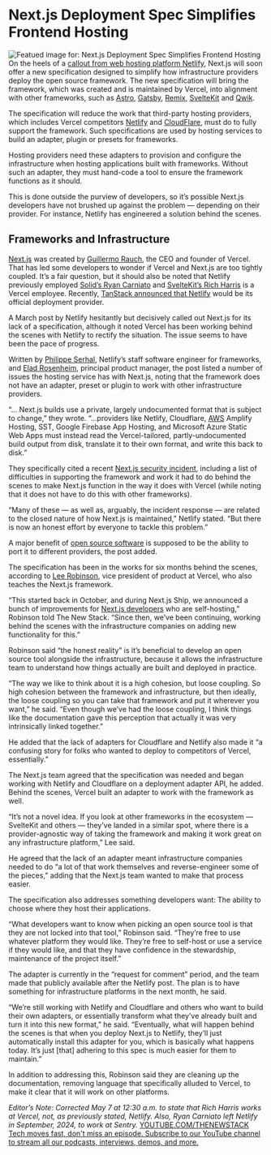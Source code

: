 # Next.js Deployment Spec Simplifies Frontend Hosting
![Featued image for: Next.js Deployment Spec Simplifies Frontend Hosting](https://cdn.thenewstack.io/media/2025/05/bdbe5393-img_0004-1024x576.jpeg)
On the heels of a [callout from web hosting platform Netlify](https://www.netlify.com/blog/how-we-run-nextjs/), Next.js will soon offer a new specification designed to simplify how infrastructure providers deploy the open source framework. The new specification will bring the framework, which was created and is maintained by Vercel, into alignment with other frameworks, such as [Astro](https://thenewstack.io/astro-5-2-brings-tailwind-4-support-and-new-features/), [Gatsby](https://thenewstack.io/netlify-acquires-gatsby-its-struggling-jamstack-competitor/), [Remix](https://thenewstack.io/why-some-developers-are-unhappy-with-react-router/), [SvelteKit](https://thenewstack.io/rich-harris-talks-sveltekit-and-whats-next-for-svelte/) and [Qwik](https://thenewstack.io/how-to-build-embed-components-with-astro-qwik-and-stackblitz/).

The specification will reduce the work that third-party hosting providers, which includes Vercel competitors [Netlify](https://thenewstack.io/netlify-makes-preview-servers-available/) and [CloudFlare](https://thenewstack.io/cloudflare-for-ai-helps-businesses-safely-use-ai/), must do to fully support the framework. Such specifications are used by hosting services to build an adapter, plugin or presets for frameworks.

Hosting providers need these adapters to provision and configure the infrastructure when hosting applications built with frameworks. Without such an adapter, they must hand-code a tool to ensure the framework functions as it should.

This is done outside the purview of developers, so it’s possible Next.js developers have not brushed up against the problem — depending on their provider. For instance, Netlify has engineered a solution behind the scenes.

## Frameworks and Infrastructure
[Next.js](https://thenewstack.io/build-a-real-time-bidding-system-with-next-js-and-stream/) was created by [Guillermo Rauch](https://www.linkedin.com/in/rauchg), the CEO and founder of Vercel. That has led some developers to wonder if Vercel and Next.js are too tightly coupled.
It’s a fair question, but it should also be noted that Netlify previously employed [Solid’s Ryan Carniato](https://dev.to/ryansolid/when-netlify-asks-you-to-full-time-oss-you-say-yes-5ccf) and [SvelteKit’s Rich Harris](https://news.ycombinator.com/item?id=29189144) is a Vercel employee. Recently, [TanStack announced that Netlify](https://tanstack.com/blog/netlify-partnership) would be its official deployment provider.

A March post by Netlify hesitantly but decisively called out Next.js for its lack of a specification, although it noted Vercel has been working behind the scenes with Netlify to rectify the situation. The issue seems to have been the pace of progress.

Written by [Philippe Serhal](https://ca.linkedin.com/in/philippe-serhal), Netlify’s staff software engineer for frameworks, and [Elad Rosenheim](https://il.linkedin.com/in/eladrosenheim), principal product manager, the post listed a number of issues the hosting service has with Next.js, noting that the framework does not have an adapter, preset or plugin to work with other infrastructure providers.

“… Next.js builds use a private, largely undocumented format that is subject to change,” they wrote. “…providers like Netlify, Cloudflare, [AWS](https://aws.amazon.com/?utm_content=inline+mention) Amplify Hosting, SST, Google Firebase App Hosting, and Microsoft Azure Static Web Apps must instead read the Vercel-tailored, partly-undocumented build output from disk, translate it to their own format, and write this back to disk.”

They specifically cited a recent [Next.js security incident](https://thenewstack.io/researchers-find-next-js-middleware-vulnerability/), including a list of difficulties in supporting the framework and work it had to do behind the scenes to make Next.js function in the way it does with Vercel (while noting that it does not have to do this with other frameworks).

“Many of these — as well as, arguably, the incident response — are related to the closed nature of how Next.js is maintained,” Netlify stated. “But there is now an honest effort by everyone to tackle this problem.”

A major benefit of [open source software](https://thenewstack.io/open-source-development-threatened-in-europe/) is supposed to be the ability to port it to different providers, the post added.

The specification has been in the works for six months behind the scenes, according to [Lee Robinson](https://www.linkedin.com/in/leeerob), vice president of product at Vercel, who also teaches the Next.js framework.

“This started back in October, and during Next.js Ship, we announced a bunch of improvements for [Next.js developers](https://thenewstack.io/introduction-to-vercel-frontend-as-a-service-for-developers/) who are self-hosting,” Robinson told The New Stack. “Since then, we’ve been continuing, working behind the scenes with the infrastructure companies on adding new functionality for this.”

Robinson said “the honest reality” is it’s beneficial to develop an open source tool alongside the infrastructure, because it allows the infrastructure team to understand how things actually are built and deployed in practice.

“The way we like to think about it is a high cohesion, but loose coupling. So high cohesion between the framework and infrastructure, but then ideally, the loose coupling so you can take that framework and put it wherever you want,” he said. “Even though we’ve had the loose coupling, I think things like the documentation gave this perception that actually it was very intrinsically linked together.”

He added that the lack of adapters for Cloudflare and Netlify also made it “a confusing story for folks who wanted to deploy to competitors of Vercel, essentially.”

The Next.js team agreed that the specification was needed and began working with Netlify and Cloudflare on a deployment adapter API, he added. Behind the scenes, Vercel built an adapter to work with the framework as well.

“It’s not a novel idea. If you look at other frameworks in the ecosystem — SvelteKit and others — they’ve landed in a similar spot, where there is a provider-agnostic way of taking the framework and making it work great on any infrastructure platform,” Lee said.

He agreed that the lack of an adapter meant infrastructure companies needed to do “a lot of that work themselves and reverse-engineer some of the pieces,” adding that the Next.js team wanted to make that process easier.

The specification also addresses something developers want: The ability to choose where they host their applications.

“What developers want to know when picking an open source tool is that they are not locked into that tool,” Robinson said. “They’re free to use whatever platform they would like. They’re free to self-host or use a service if they would like, and that they have confidence in the stewardship, maintenance of the project itself.”

The adapter is currently in the “request for comment” period, and the team made that publicly available after the Netlify post. The plan is to have something for infrastructure platforms in the next month, he said.

“We’re still working with Netlify and Cloudflare and others who want to build their own adapters, or essentially transform what they’ve already built and turn it into this new format,” he said. “Eventually, what will happen behind the scenes is that when you deploy Next.js to Netlify, they’ll just automatically install this adapter for you, which is basically what happens today. It’s just [that] adhering to this spec is much easier for them to maintain.”

In addition to addressing this, Robinson said they are cleaning up the documentation, removing language that specifically alluded to Vercel, to make it clear that it will work on other platforms.

*Editor’s Note: Corrected May 7 at 12:30 a.m. to state that Rich Harris works at Vercel, not, as previously stated, Netlify. Also, Ryan Carniato left Netlify in September, 2024, to work at Sentry.*
[
YOUTUBE.COM/THENEWSTACK
Tech moves fast, don't miss an episode. Subscribe to our YouTube
channel to stream all our podcasts, interviews, demos, and more.
](https://youtube.com/thenewstack?sub_confirmation=1)